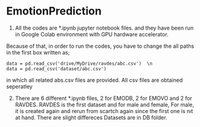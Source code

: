 # EmotionPrediction

1. All the codes are *.ipynb jupyter notebook files.
and they have been run in Google Colab environment with GPU hardware accelerator. 

Because of that, in order to run the codes, you have to change the all paths in the first box written as;
	
	data = pd.read_csv('drive/MyDrive/ravdes/abc.csv')  \n
	data = pd.read_csv('dataset/abc.csv')

in which all related abs.csv files are provided. All csv files are obtained seperatley 

2. There are 6 different *.ipynb files, 2 for EMODB, 2 for EMOVO and 2 for RAVDES. 
RAVDES is the first dataset and for male and female,  For male, it is created again and rerun from scartch 
again since the first one is nıt at hand. There are slight differeces 
Datasets are in DB folder.